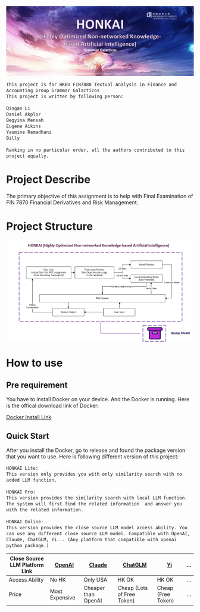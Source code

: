 <img src="./gitresource/image-title.png" alt="Front-Image" align=center />

```
This project is for HKBU FIN7880 Textual Analysis in Finance and Accounting Group Grammar Galacticos
This project is written by following person:

Qingan Li 
Daniel Akplor 
Begyina Mensah
Eugene Aikins
Yasmine Ramadhani
Billy

Ranking in no particular order, all the authors contributed to this project equally.
```

# Project Describe
The primary objective of this assignment is to help with Final Examination of FIN 7870 Financial Derivatives and Risk Management.

# Project Structure
<img src="./gitresource/image-structure.png" alt="Structure-Image" align=center />

# How to use
## Pre requirement
You have to install Docker on your device. And the Docker is running. Here is the offical download link of Docker:

[Docker Install Link](https://www.docker.com/products/docker-desktop/)

## Quick Start
After you install the Docker, go to release and found the package version that you want to use. Here is following different version of this project:
```
HONKAI Lite:
This version only provides you with only similarity search with no added LLM function.

HONKAI Pro:
This version provides the similarity search with local LLM function. The system will first find the related information  and answer you with the related information.

HONKAI Online:
This version provides the close source LLM model access ability. You can use any different close source LLM model. Compatible with OpenAI, Claude, ChatGLM, Yi... (Any platform that compatible with openai python package.)
```
| Close Source LLM Platform Link | [OpenAI](https://platform.openai.com/) | [Claude](https://console.anthropic.com/) | [ChatGLM](https://open.bigmodel.cn/) | [Yi](https://platform.lingyiwanwu.com/) | ... |
| --- | --- | --- | --- | --- | --- |
| Access Ability | No HK | Only USA | HK OK | HK OK | ... |
| Price | Most Expensive | Cheaper than OpenAI | Cheap (Lots of Free Token) | Cheap (Free Token) | ... |

### 


